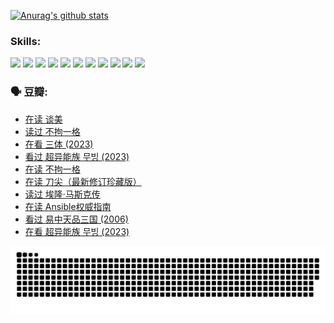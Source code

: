 
[![Anurag's github stats](https://github-readme-stats.vercel.app/api?username=w940853815)](https://github.com/anuraghazra/github-readme-stats)

### Skills:

<code><img height="32" src="https://cdn.jsdelivr.net/npm/simple-icons@v5/icons/python.svg"></code>
<code><img height="32" src="https://cdn.jsdelivr.net/npm/simple-icons@v5/icons/javascript.svg"></code>
<code><img height="32" src="https://cdn.jsdelivr.net/npm/simple-icons@v5/icons/django.svg"></code>
<code><img height="32" src="https://cdn.jsdelivr.net/npm/simple-icons@v5/icons/flask.svg"></code>
<code><img height="32" src="https://cdn.jsdelivr.net/npm/simple-icons@v5/icons/vuetify.svg"></code>
<code><img height="32" src="https://cdn.jsdelivr.net/npm/simple-icons@v5/icons/git.svg"></code>
<code><img height="32" src="https://cdn.jsdelivr.net/npm/simple-icons@v5/icons/docker.svg"></code>
<code><img height="32" src="https://cdn.jsdelivr.net/npm/simple-icons@v5/icons/postgresql.svg"></code>
<code><img height="32" src="https://cdn.jsdelivr.net/npm/simple-icons@v5/icons/elasticsearch.svg"></code>
<code><img height="32" src="https://cdn.jsdelivr.net/npm/simple-icons@v5/icons/macos.svg"></code>
<code><img height="32" src="https://cdn.jsdelivr.net/npm/simple-icons@v5/icons/linux.svg"></code>

### 🗣 豆瓣:

<!-- DOUBAN-ACTIVITIES:START -->
- [在读 谈美](https://www.douban.com/people/136069238/status/4560861771/?_i=12376964)
- [读过 不拘一格](https://www.douban.com/people/136069238/status/4560861445/?_i=12376964)
- [在看 三体‎ (2023)](https://www.douban.com/people/136069238/status/4558185093/?_i=12376964)
- [看过 超异能族 무빙‎ (2023)](https://www.douban.com/people/136069238/status/4556824186/?_i=12376964)
- [在读 不拘一格](https://www.douban.com/people/136069238/status/4541712161/?_i=12376964)
- [在读 刀尖（最新修订珍藏版）](https://www.douban.com/people/136069238/status/4541711339/?_i=12376964)
- [读过 埃隆·马斯克传](https://www.douban.com/people/136069238/status/4541710351/?_i=12376964)
- [在读 Ansible权威指南](https://www.douban.com/people/136069238/status/4539151450/?_i=12376964)
- [看过 易中天品三国‎ (2006)](https://www.douban.com/people/136069238/status/4529910812/?_i=12376964)
- [在看 超异能族 무빙‎ (2023)](https://www.douban.com/people/136069238/status/4527291077/?_i=12376964)
<!-- DOUBAN-ACTIVITIES:END -->


![Snake animation](https://raw.githubusercontent.com/w940853815/w940853815/output/github-contribution-grid-snake.svg)

<!--
**w940853815/w940853815** is a ✨ _special_ ✨ repository because its `README.md` (this file) appears on your GitHub profile.

Here are some ideas to get you started:

- 🔭 I’m currently working on ...
- 🌱 I’m currently learning ...
- 👯 I’m looking to collaborate on ...
- 🤔 I’m looking for help with ...
- 💬 Ask me about ...
- 📫 How to reach me: ...
- 😄 Pronouns: ...
- ⚡ Fun fact: ...
-->
